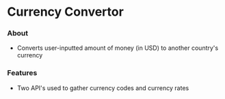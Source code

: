 # Currency Convertor

### About

* Converts user-inputted amount of money (in USD) to another country's currency

### Features

* Two API's used to gather currency codes and currency rates
